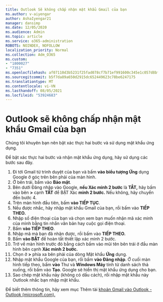 ```yaml
---
title: Outlook Sẽ không chấp nhận mật khẩu Gmail của bạn
ms.author: v-aiyengar
author: AshaIyengar21
manager: dansimp
ms.date: 12/05/2020
ms.audience: Admin
ms.topic: article
ms.service: o365-administration
ROBOTS: NOINDEX, NOFOLLOW
localization_priority: Normal
ms.collection: Adm_O365
ms.custom:
- "1800027"
- "7351"
ms.openlocfilehash: af07110d3b5231f25fad078cf7b71ef991600c345e1c057d8bfe1614d9570580
ms.sourcegitcommit: b5f7da89a650d2915dc652449623c78be6247175
ms.translationtype: MT
ms.contentlocale: vi-VN
ms.lasthandoff: 08/05/2021
ms.locfileid: "53924683"
---
```

# <a name="outlook-wont-accept-your-gmail-password"></a>Outlook sẽ không chấp nhận mật khẩu Gmail của bạn

Chúng tôi khuyên bạn nên bật xác thực hai bước và sử dụng mật khẩu ứng dụng.

Để bật xác thực hai bước và nhận mật khẩu ứng dụng, hãy sử dụng các bước sau đây.

1. Đi tới Gmail từ trình duyệt của bạn và bấm **vào biểu tượng Ứng** dụng Google ở góc trên bên phải của màn hình.
1. Ở bên trái, bấm vào **Bảo mật**.
1. Bên dưới Đăng nhập vào Google, **nếu Xác minh 2 bước** là **TẮT,** hãy bấm vào bên **>** cạnh **TẮT** để BẬT Xác **minh 2 bước.** Nếu không, hãy chuyển đến bước 4.
1. Trên màn hình đầu tiên, bấm **vào TIẾP TỤC**.
1. Nếu được nhắc, hãy nhập mật khẩu Gmail của bạn, rồi bấm vào **TIẾP THEO.**
1. Nhập số điện thoại của bạn và chọn xem bạn muốn nhận mã xác minh của mình bằng tin nhắn văn bản hay cuộc gọi điện thoại.
1. Bấm **vào TIẾP THEO**.
1. Nhập mã mà bạn đã nhận được, rồi bấm vào **TIẾP THEO.**
1. Bấm **vào BẬT** để hoàn tất thiết lập xác minh 2 bước.
1. Trở về màn hình trước đó bằng cách bấm vào mũi tên bên trái ở đầu màn hình bên cạnh **Xác minh 2 bước.**
1. Chọn ở **>** phía xa bên phải của dòng Mật khẩu **Ứng** dụng.
1. Nhập mật khẩu Google của bạn, rồi bấm **vào Đăng nhập**. Ở cuối màn hình tiếp theo, bấm **vào** Thư và **Windows Máy** tính từ danh sách thả xuống, rồi bấm vào **Tạo**.
Google sẽ hiển thị mật khẩu ứng dụng cho bạn. 
13. Sao chép mật khẩu này (không có dấu cách), rồi nhập mật khẩu này Outlook nhắc bạn nhập mật khẩu.

Để biết thêm thông tin, hãy xem mục Thêm tài [khoản Gmail vào Outlook - Outlook (microsoft.com).](https://support.microsoft.com/office/add-a-gmail-account-to-outlook-70191667-9c52-4581-990e-e30318c2c081)
